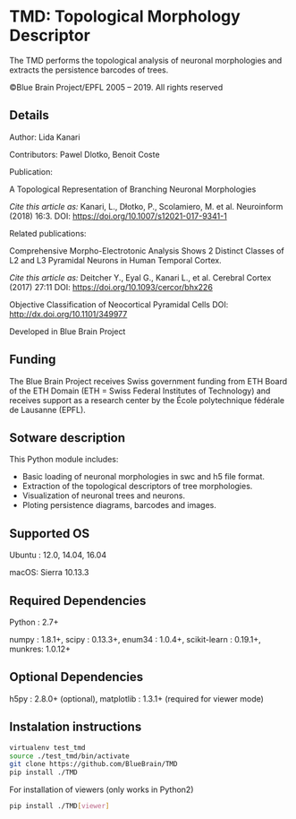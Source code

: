 TMD: Topological Morphology Descriptor
========================================

The TMD performs the topological analysis of neuronal morphologies and extracts the persistence barcodes of trees.

©Blue Brain Project/EPFL 2005 – 2019. All rights reserved

Details
---------
Author: Lida Kanari

Contributors: Pawel Dlotko, Benoit Coste

Publication: 


A Topological Representation of Branching Neuronal Morphologies

_Cite this article as:_
    Kanari, L., Dłotko, P., Scolamiero, M. et al. Neuroinform (2018) 16:3.
    DOI: <https://doi.org/10.1007/s12021-017-9341-1>
    
Related publications:


Comprehensive Morpho-Electrotonic Analysis Shows 2 Distinct Classes of L2 and L3 Pyramidal Neurons in Human Temporal Cortex.

_Cite this article as:_
   Deitcher Y., Eyal G., Kanari L., et al. Cerebral Cortex (2017) 27:11
   DOI: <https://doi.org/10.1093/cercor/bhx226>
   
Objective Classification of Neocortical Pyramidal Cells 
    DOI: <http://dx.doi.org/10.1101/349977>
    
Developed in Blue Brain Project

Funding
---------
The Blue Brain Project receives Swiss government funding from ETH Board of the ETH Domain (ETH = Swiss Federal Institutes of Technology) and receives support as a research center by the École polytechnique fédérale de Lausanne (EPFL).

Sotware description
---------------------

This Python module includes: 

* Basic loading of neuronal morphologies in swc and h5 file format. 
* Extraction of the topological descriptors of tree morphologies.
* Visualization of neuronal trees and neurons.
* Ploting persistence diagrams, barcodes and images.

Supported OS
--------------

Ubuntu : 12.0, 14.04, 16.04

macOS: Sierra 10.13.3

Required Dependencies
---------------------

Python : 2.7+

numpy : 1.8.1+,
scipy : 0.13.3+,
enum34 : 1.0.4+,
scikit-learn : 0.19.1+,
munkres: 1.0.12+

Optional Dependencies
----------------------
h5py : 2.8.0+ (optional),
matplotlib : 1.3.1+ (required for viewer mode)

Instalation instructions
--------------------------------

```bash
virtualenv test_tmd
source ./test_tmd/bin/activate
git clone https://github.com/BlueBrain/TMD
pip install ./TMD
```

For installation of viewers (only works in Python2)

```bash
pip install ./TMD[viewer]
```


